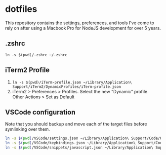 # dotfiles

This repository contains the settings, preferences, and tools I've come to rely on after using a Macbook Pro for NodeJS development for over 5 years.

## .zshrc
`ln -s $(pwd)/.zshrc ~/.zshrc`

## iTerm2 Profile
1. `ln -s $(pwd)/iTerm-profile.json ~/Library/Application\ Support/iTerm2/DynamicProfiles/iTerm-profile.json`
1. iTerm2 > Preferences > Profiles. Select the new "Dynamic" profile. Other Actions > Set as Default

## VSCode configuration

Note that you should backup and move each of the target files before symlinking over them.

```sh
ln -s $(pwd)/VSCode/settings.json ~/Library/Application\ Support/Code/User/settings.json
ln -s $(pwd)/VSCode/keybindings.json ~/Library/Application\ Support/Code/User/keybindings.json
ln -s $(pwd)/VSCode/snippets/javascript.json ~/Library/Application\ Support/Code/User/snippets/javascript.json
```
